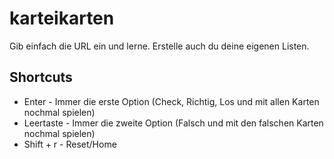 # karteikarten

Gib einfach die URL ein und lerne. Erstelle auch du deine eigenen Listen.

## Shortcuts

- Enter - Immer die erste Option (Check, Richtig, Los und mit allen Karten nochmal spielen)
- Leertaste - Immer die zweite Option (Falsch und mit den falschen Karten nochmal spielen)
- Shift + r - Reset/Home